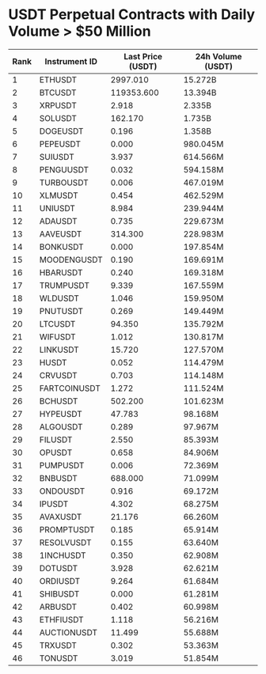 # USDT Perpetual Contracts with Daily Volume > $50 Million

| Rank | Instrument ID | Last Price (USDT) | 24h Volume (USDT) |
|------|---------------|-------------------|-------------------|
| 1 | ETHUSDT | 2997.010 | 15.272B |
| 2 | BTCUSDT | 119353.600 | 13.394B |
| 3 | XRPUSDT | 2.918 | 2.335B |
| 4 | SOLUSDT | 162.170 | 1.735B |
| 5 | DOGEUSDT | 0.196 | 1.358B |
| 6 | PEPEUSDT | 0.000 | 980.045M |
| 7 | SUIUSDT | 3.937 | 614.566M |
| 8 | PENGUUSDT | 0.032 | 594.158M |
| 9 | TURBOUSDT | 0.006 | 467.019M |
| 10 | XLMUSDT | 0.454 | 462.529M |
| 11 | UNIUSDT | 8.984 | 239.944M |
| 12 | ADAUSDT | 0.735 | 229.673M |
| 13 | AAVEUSDT | 314.300 | 228.983M |
| 14 | BONKUSDT | 0.000 | 197.854M |
| 15 | MOODENGUSDT | 0.190 | 169.691M |
| 16 | HBARUSDT | 0.240 | 169.318M |
| 17 | TRUMPUSDT | 9.339 | 167.559M |
| 18 | WLDUSDT | 1.046 | 159.950M |
| 19 | PNUTUSDT | 0.269 | 149.449M |
| 20 | LTCUSDT | 94.350 | 135.792M |
| 21 | WIFUSDT | 1.012 | 130.817M |
| 22 | LINKUSDT | 15.720 | 127.570M |
| 23 | HUSDT | 0.052 | 114.479M |
| 24 | CRVUSDT | 0.703 | 114.148M |
| 25 | FARTCOINUSDT | 1.272 | 111.524M |
| 26 | BCHUSDT | 502.200 | 101.623M |
| 27 | HYPEUSDT | 47.783 | 98.168M |
| 28 | ALGOUSDT | 0.289 | 97.967M |
| 29 | FILUSDT | 2.550 | 85.393M |
| 30 | OPUSDT | 0.658 | 84.906M |
| 31 | PUMPUSDT | 0.006 | 72.369M |
| 32 | BNBUSDT | 688.000 | 71.099M |
| 33 | ONDOUSDT | 0.916 | 69.172M |
| 34 | IPUSDT | 4.302 | 68.275M |
| 35 | AVAXUSDT | 21.176 | 66.260M |
| 36 | PROMPTUSDT | 0.185 | 65.914M |
| 37 | RESOLVUSDT | 0.155 | 63.640M |
| 38 | 1INCHUSDT | 0.350 | 62.908M |
| 39 | DOTUSDT | 3.928 | 62.621M |
| 40 | ORDIUSDT | 9.264 | 61.684M |
| 41 | SHIBUSDT | 0.000 | 61.281M |
| 42 | ARBUSDT | 0.402 | 60.998M |
| 43 | ETHFIUSDT | 1.118 | 56.216M |
| 44 | AUCTIONUSDT | 11.499 | 55.688M |
| 45 | TRXUSDT | 0.302 | 53.363M |
| 46 | TONUSDT | 3.019 | 51.854M |
